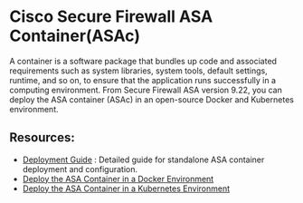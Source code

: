 # Cisco Secure Firewall ASA Container(ASAc)

A container is a software package that bundles up code and associated requirements such as system libraries, system tools, default settings, runtime, and so on, to ensure that the application runs successfully in a computing environment. From Secure Firewall ASA version 9.22, you can deploy the ASA container (ASAc) in an open-source Docker and Kubernetes environment.

## Resources:

* [Deployment Guide](asa-container.pdf) : Detailed guide for standalone ASA container deployment and configuration.
* [Deploy the ASA Container in a Docker Environment](docker)
* [Deploy the ASA Container in a Kubernetes Environment](helm)

